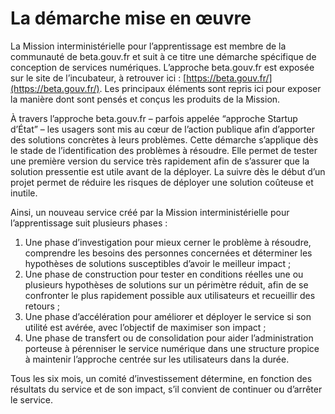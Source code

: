 # La démarche mise en œuvre

La Mission interministérielle pour l’apprentissage est membre de la communauté de beta.gouv.fr et suit à ce titre une démarche spécifique de conception de services numériques. L’approche beta.gouv.fr est exposée sur le site de l’incubateur, à retrouver ici : [https://beta.gouv.fr/](https://beta.gouv.fr/). Les principaux éléments sont repris ici pour exposer la manière dont sont pensés et conçus les produits de la Mission.

À travers l’approche beta.gouv.fr – parfois appelée “approche Startup d’État” – les usagers sont mis au cœur de l’action publique afin d’apporter des solutions concrètes à leurs problèmes. Cette démarche s’applique dès le stade de l’identification des problèmes à résoudre. Elle permet de tester une première version du service très rapidement afin de s’assurer que la solution pressentie est utile avant de la déployer. La suivre dès le début d’un projet permet de réduire les risques de déployer une solution coûteuse et inutile.

Ainsi, un nouveau service créé par la Mission interministérielle pour l’apprentissage suit plusieurs phases : 

1. Une phase d’investigation pour mieux cerner le problème à résoudre, comprendre les besoins des personnes concernées et déterminer les hypothèses de solutions susceptibles d’avoir le meilleur impact ; 
2. Une phase de construction pour tester en conditions réelles une ou plusieurs hypothèses de solutions sur un périmètre réduit, afin de se confronter le plus rapidement possible aux utilisateurs et recueillir des retours ; 
3. Une phase d’accélération pour améliorer et déployer le service si son utilité est avérée, avec l’objectif de maximiser son impact ; 
4. Une phase de transfert ou de consolidation pour aider l’administration porteuse à pérenniser le service numérique dans une structure propice à maintenir l’approche centrée sur les utilisateurs dans la durée.

Tous les six mois, un comité d’investissement détermine, en fonction des résultats du service et de son impact, s’il convient de continuer ou d’arrêter le service.

